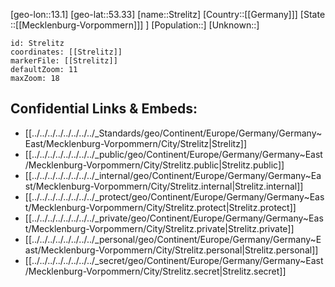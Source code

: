 ﻿---
location: [53.33,13.1]
mapzoom: [7,12] 
mapmarker: city 
type: City
tags:
- geo/City


SpocWebEntityId: 34618
isDeleted: false
confidential: public

---
[geo-lon::13.1]
[geo-lat::53.33]
[name::Strelitz]
[Country::[[Germany]]]
[State ::[[Mecklenburg-Vorpommern]]] ]
[Population::]
[Unknown::]


```leaflet
id: Strelitz
coordinates: [[Strelitz]]
markerFile: [[Strelitz]]
defaultZoom: 11 
maxZoom: 18
```


## Confidential Links & Embeds: 
- [[../../../../../../../../_Standards/geo/Continent/Europe/Germany/Germany~East/Mecklenburg-Vorpommern/City/Strelitz|Strelitz]] 
- [[../../../../../../../../_public/geo/Continent/Europe/Germany/Germany~East/Mecklenburg-Vorpommern/City/Strelitz.public|Strelitz.public]] 
- [[../../../../../../../../_internal/geo/Continent/Europe/Germany/Germany~East/Mecklenburg-Vorpommern/City/Strelitz.internal|Strelitz.internal]] 
- [[../../../../../../../../_protect/geo/Continent/Europe/Germany/Germany~East/Mecklenburg-Vorpommern/City/Strelitz.protect|Strelitz.protect]] 
- [[../../../../../../../../_private/geo/Continent/Europe/Germany/Germany~East/Mecklenburg-Vorpommern/City/Strelitz.private|Strelitz.private]] 
- [[../../../../../../../../_personal/geo/Continent/Europe/Germany/Germany~East/Mecklenburg-Vorpommern/City/Strelitz.personal|Strelitz.personal]] 
- [[../../../../../../../../_secret/geo/Continent/Europe/Germany/Germany~East/Mecklenburg-Vorpommern/City/Strelitz.secret|Strelitz.secret]] 
